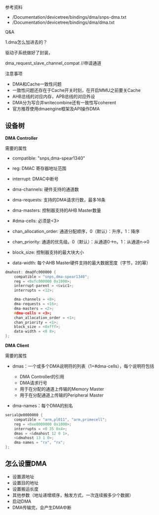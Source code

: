 参考资料

* /Documentation/devicetree/bindings/dma/snps-dma.txt
* /Documentation/devicetree/bindings/dma/dma.txt

Q&A

1.dma怎么加进去的？

驱动子系统做好了封装，

dma_request_slave_channel_compat	//申请通道

注意事项

* DMA和Cache一致性问题
* 一致性问题还存在于Cache开关时刻，在开启MMU之前要关Cache
* AHB总线的对应内存，APB总线的对应外设
* DMA分为写合并writecombine还有一致性写coherent
* 官方推荐使用dmaengine框架及API操作DMA

## 设备树

**DMA Controller**

需要的属性

- compatible: "snps,dma-spear1340"

- reg: DMAC 寄存器地址范围

- interrupt: DMAC中断号

- dma-channels: 硬件支持的通道数

- dma-requests: 支持的DMA请求行数，最多16条

- dma-masters: 控制器支持的AHB Master数量

- #dma-cells: 必须是<3>

- chan_allocation_order: 通道分配顺序，0（默认）：升序，1：降序

- chan_priority: 通道的优先级。0（默认）：从通道0->n，1：从通道n->0

- block_size: 控制器支持的最大块大小

- data-width: 每个AHB Master硬件支持的最大数据宽度（字节，2的幂）

```c
dmahost: dma@fc000000 {
    compatible = "snps,dma-spear1340";
    reg = <0xfc000000 0x1000>;
    interrupt-parent = <&vic1>;
    interrupts = <12>;

    dma-channels = <8>;
    dma-requests = <16>;
    dma-masters = <2>;
    #dma-cells = <3>;
    chan_allocation_order = <1>;
    chan_priority = <1>;
    block_size = <0xfff>;
    data-width = <8 8>;
};
```

**DMA Client**

需要的属性

- dmas：一个或多个DMA说明符的列表（1+#dma-cells），每个说明符包括
  - DMA Controller的引用
  - DMA请求行号
  - 用于在分配的通道上传输的Memory Master
  - 用于在分配通道上传输的Peripheral Master

- dma-names：每个DMA的别名

```c
serial@e0000000 {
    compatible = "arm,pl011", "arm,primecell";
    reg = <0xe0000000 0x1000>;
    interrupts = <0 35 0x4>;
    dmas = <&dmahost 12 0 1>,
    <&dmahost 13 1 0>;
    dma-names = "rx", "rx";
};
```



## 怎么设置DMA

* 设置源地址
* 设置目的地址
* 设置搬运长度
* 其他参数（地址递增顺序，触发方式，一次连续搬多少个数据）
* 启动DMA
* DMA传输完，会产生DMA中断
